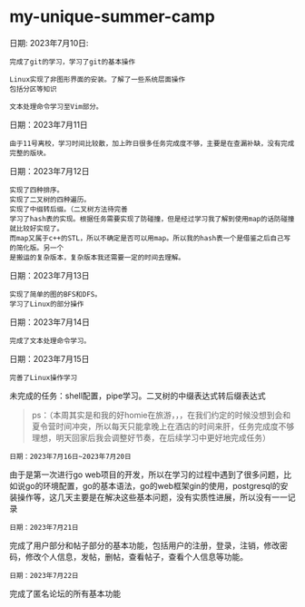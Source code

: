 # my-unique-summer-camp



日期: 2023年7月10日:
```
完成了git的学习，学习了git的基本操作
```
```
Linux实现了非图形界面的安装。了解了一些系统层面操作
包括分区等知识
```
```
文本处理命令学习至Vim部分。
```
日期：2023年7月11日
```
由于11号离校，学习时间比较散，加上昨日很多任务完成度不够，主要是在查漏补缺，没有完成完整的版块。
```
日期：2023年7月12日
```
实现了四种排序。
实现了二叉树的四种遍历。
实现了中缀转后缀。（二叉树方法待完善
学习了hash表的实现。根据任务需要实现了防碰撞，但是经过学习我了解到使用map的话防碰撞就比较好实现了。
而map又属于c++的STL，所以不确定是否可以用map。所以我的hash表一个是借鉴之后自己写的简化版。另一个
是搬运的复杂版本，复杂版本我还需要一定的时间去理解。
```
日期：2023年7月13日
```
实现了简单的图的BFS和DFS。
学习了Linux的部分操作
```

日期：2023年7月14日
```
完成了文本处理命令学习。
```
日期：2023年7月15日
```
完善了Linux操作学习
```
未完成的任务：shell配置，pipe学习。二叉树的中缀表达式转后缀表达式
> ps：（本周其实是和我的好homie在旅游，，，在我们约定的时候没想到会和夏令营时间冲突，所以每天只能拿晚上在酒店的时间来肝，任务完成度不够理想，明天回家后我会调整好节奏，在后续学习中更好地完成任务）
```
日期：2023年7月16日~2023年7月20日
```
由于是第一次进行go web项目的开发，所以在学习的过程中遇到了很多问题，比如说go的环境配置，go的基本语法，go的web框架gin的使用，postgresql的安装操作等，这几天主要是在解决这些基本问题，没有实质性进展，所以没有一一记录
```
日期：2023年7月21日
```
完成了用户部分和帖子部分的基本功能，包括用户的注册，登录，注销，修改密码，修改个人信息，发帖，删帖，查看帖子，查看个人信息等功能。
```
日期：2023年7月22日
```
完成了匿名论坛的所有基本功能
```